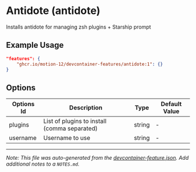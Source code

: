 
# Antidote (antidote)

Installs antidote for managing zsh plugins + Starship prompt

## Example Usage

```json
"features": {
    "ghcr.io/motion-12/devcontainer-features/antidote:1": {}
}
```

## Options

| Options Id | Description | Type | Default Value |
|-----|-----|-----|-----|
| plugins | List of plugins to install (comma separated) | string | - |
| username | Username to use | string | - |



---

_Note: This file was auto-generated from the [devcontainer-feature.json](https://github.com/motion-12/devcontainer-features/blob/main/src/antidote/devcontainer-feature.json).  Add additional notes to a `NOTES.md`._
